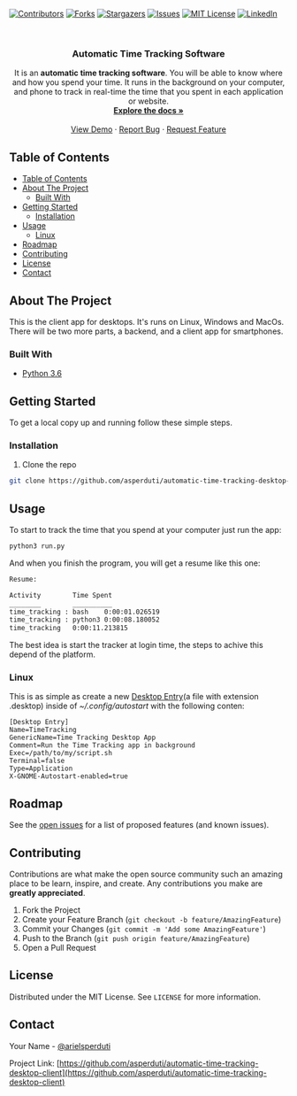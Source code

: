 <!--
*** Thanks for checking out this README Template. If you have a suggestion that would
*** make this better, please fork the repo and create a pull request or simply open
*** an issue with the tag "enhancement".
*** Thanks again! Now go create something AMAZING! :D
***
***
***
*** To avoid retyping too much info. Do a search and replace for the following:
*** asperduti, repo, arielsperduti, email
-->





<!-- PROJECT SHIELDS -->
<!--
*** I'm using markdown "reference style" links for readability.
*** Reference links are enclosed in brackets [ ] instead of parentheses ( ).
*** See the bottom of this document for the declaration of the reference variables
*** for contributors-url, forks-url, etc. This is an optional, concise syntax you may use.
*** https://www.markdownguide.org/basic-syntax/#reference-style-links
-->
[![Contributors][contributors-shield]][contributors-url]
[![Forks][forks-shield]][forks-url]
[![Stargazers][stars-shield]][stars-url]
[![Issues][issues-shield]][issues-url]
[![MIT License][license-shield]][license-url]
[![LinkedIn][linkedin-shield]][linkedin-url]



<!-- PROJECT LOGO -->
<br />
<p align="center">
  <!-- <a href="https://github.com/asperduti/automatic-time-tracking-desktop-client">
    <img src="images/logo.png" alt="Logo" width="80" height="80">
  </a> -->

  <h3 align="center">Automatic Time Tracking Software</h3>

  <p align="center">
    It is an <strong>automatic time tracking software</strong>. You will be able to know where and how you spend your time. It runs in the background on your computer, and phone to track in real-time the time that you spent in each application or website.
    <br />
    <a href="https://github.com/asperduti/automatic-time-tracking-desktop-client"><strong>Explore the docs »</strong></a>
    <br />
    <br />
    <a href="https://github.com/asperduti/automatic-time-tracking-desktop-client">View Demo</a>
    ·
    <a href="https://github.com/asperduti/automatic-time-tracking-desktop-client/issues">Report Bug</a>
    ·
    <a href="https://github.com/asperduti/automatic-time-tracking-desktop-client/issues">Request Feature</a>
  </p>
</p>



<!-- TABLE OF CONTENTS -->
## Table of Contents

- [Table of Contents](#table-of-contents)
- [About The Project](#about-the-project)
  - [Built With](#built-with)
- [Getting Started](#getting-started)
  - [Installation](#installation)
- [Usage](#usage)
  - [Linux](#linux)
- [Roadmap](#roadmap)
- [Contributing](#contributing)
- [License](#license)
- [Contact](#contact)


<!-- ABOUT THE PROJECT -->
## About The Project

<!-- [![Product Name Screen Shot][product-screenshot]](https://example.com) -->

This is the client app for desktops. It's runs on Linux, Windows and MacOs.
There will be two more parts, a backend, and a client app for smartphones.

### Built With

* [Python 3.6]()



<!-- GETTING STARTED -->
## Getting Started

To get a local copy up and running follow these simple steps.

### Installation
 
1. Clone the repo
```sh
git clone https://github.com/asperduti/automatic-time-tracking-desktop-client.git
```


<!-- USAGE EXAMPLES -->
## Usage

To start to track the time that you spend at your computer just run the app:
```sh
python3 run.py
```

And when you finish the program, you will get a resume like this one:
```sh
Resume:

Activity        Time Spent
________        __________
time_tracking : bash    0:00:01.026519
time_tracking : python3 0:00:08.180052
time_tracking   0:00:11.213815
```

The best idea is start the tracker at login time, the steps to achive this depend of the platform.

### Linux

This is as simple as create a new [Desktop Entry](https://specifications.freedesktop.org/desktop-entry-spec/desktop-entry-spec-latest.html)(a file with extension .desktop) inside of *~/.config/autostart* with the following conten:
```
[Desktop Entry]
Name=TimeTracking
GenericName=Time Tracking Desktop App
Comment=Run the Time Tracking app in background
Exec=/path/to/my/script.sh
Terminal=false
Type=Application
X-GNOME-Autostart-enabled=true
```


<!-- ROADMAP -->
## Roadmap

See the [open issues](https://github.com/asperduti/automatic-time-tracking-desktop-client/issues) for a list of proposed features (and known issues).



<!-- CONTRIBUTING -->
## Contributing

Contributions are what make the open source community such an amazing place to be learn, inspire, and create. Any contributions you make are **greatly appreciated**.

1. Fork the Project
2. Create your Feature Branch (`git checkout -b feature/AmazingFeature`)
3. Commit your Changes (`git commit -m 'Add some AmazingFeature'`)
4. Push to the Branch (`git push origin feature/AmazingFeature`)
5. Open a Pull Request



<!-- LICENSE -->
## License

Distributed under the MIT License. See `LICENSE` for more information.



<!-- CONTACT -->
## Contact

Your Name - [@arielsperduti](https://twitter.com/arielsperduti)

Project Link: [https://github.com/asperduti/automatic-time-tracking-desktop-client](https://github.com/asperduti/automatic-time-tracking-desktop-client)




<!-- MARKDOWN LINKS & IMAGES -->
<!-- https://www.markdownguide.org/basic-syntax/#reference-style-links -->
[contributors-shield]: https://img.shields.io/github/contributors/asperduti/automatic-time-tracking-desktop-client.svg?style=flat-square
[contributors-url]: https://github.com/asperduti/automatic-time-tracking-desktop-client/graphs/contributors
[forks-shield]: https://img.shields.io/github/forks/asperduti/automatic-time-tracking-desktop-client.svg?style=flat-square
[forks-url]: https://github.com/asperduti/automatic-time-tracking-desktop-client/network/members
[stars-shield]: https://img.shields.io/github/stars/asperduti/automatic-time-tracking-desktop-client.svg?style=flat-square
[stars-url]: https://github.com/asperduti/automatic-time-tracking-desktop-client/stargazers
[issues-shield]: https://img.shields.io/github/issues/asperduti/automatic-time-tracking-desktop-client.svg?style=flat-square
[issues-url]: https://github.com/asperduti/automatic-time-tracking-desktop-client/issues
[license-shield]: https://img.shields.io/github/license/asperduti/automatic-time-tracking-desktop-client.svg?style=flat-square
[license-url]: https://github.com/asperduti/automatic-time-tracking-desktop-client/blob/master/LICENSE.txt
[linkedin-shield]: https://img.shields.io/badge/-LinkedIn-black.svg?style=flat-square&logo=linkedin&colorB=555
[linkedin-url]: https://linkedin.com/in/arielsperduti
[product-screenshot]: images/screenshot.png

